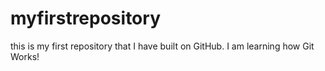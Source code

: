 # myfirstrepository
this is my first repository that I have built on GitHub. I am learning how Git Works!
